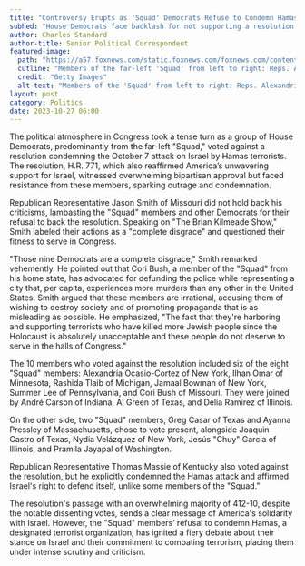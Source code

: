 ```yaml
---
title: "Controversy Erupts as 'Squad' Democrats Refuse to Condemn Hamas Terrorism"
subhed: "House Democrats face backlash for not supporting a resolution to condemn the recent Hamas attack on Israel."
author: Charles Standard
author-title: Senior Political Correspondent
featured-image: 
  path: "https://a57.foxnews.com/static.foxnews.com/foxnews.com/content/uploads/2023/10/720/405/Squad.jpg?ve=1&tl=1"
  cutline: "Members of the far-left 'Squad' from left to right: Reps. Alexandria Ocasio-Cortez, D-N.Y., Cori Bush, D-Mo., Rashida Tlaib, D-Mich., and Ilhan Omar, D-Minn."
  credit: "Getty Images"
  alt-text: "Members of the 'Squad' from left to right: Reps. Alexandria Ocasio-Cortez, D-N.Y., Cori Bush, D-Mo., Rashida Tlaib, D-Mich., and Ilhan Omar, D-Minn."
layout: post
category: Politics
date: 2023-10-27 06:00
---
```


The political atmosphere in Congress took a tense turn as a group of House Democrats, predominantly from the far-left "Squad," voted against a resolution condemning the October 7 attack on Israel by Hamas terrorists. The resolution, H.R. 771, which also reaffirmed America’s unwavering support for Israel, witnessed overwhelming bipartisan approval but faced resistance from these members, sparking outrage and condemnation.

Republican Representative Jason Smith of Missouri did not hold back his criticisms, lambasting the "Squad" members and other Democrats for their refusal to back the resolution. Speaking on "The Brian Kilmeade Show," Smith labeled their actions as a "complete disgrace" and questioned their fitness to serve in Congress.

"Those nine Democrats are a complete disgrace," Smith remarked vehemently. He pointed out that Cori Bush, a member of the "Squad" from his home state, has advocated for defunding the police while representing a city that, per capita, experiences more murders than any other in the United States. Smith argued that these members are irrational, accusing them of wishing to destroy society and of promoting propaganda that is as misleading as possible. He emphasized, "The fact that they're harboring and supporting terrorists who have killed more Jewish people since the Holocaust is absolutely unacceptable and these people do not deserve to serve in the halls of Congress."

The 10 members who voted against the resolution included six of the eight "Squad" members: Alexandria Ocasio-Cortez of New York, Ilhan Omar of Minnesota, Rashida Tlaib of Michigan, Jamaal Bowman of New York, Summer Lee of Pennsylvania, and Cori Bush of Missouri. They were joined by André Carson of Indiana, Al Green of Texas, and Delia Ramirez of Illinois. 

On the other side, two "Squad" members, Greg Casar of Texas and Ayanna Pressley of Massachusetts, chose to vote present, alongside Joaquin Castro of Texas, Nydia Velázquez of New York, Jesús "Chuy" Garcia of Illinois, and Pramila Jayapal of Washington.

Republican Representative Thomas Massie of Kentucky also voted against the resolution, but he explicitly condemned the Hamas attack and affirmed Israel's right to defend itself, unlike some members of the "Squad."

The resolution's passage with an overwhelming majority of 412-10, despite the notable dissenting votes, sends a clear message of America's solidarity with Israel. However, the "Squad" members’ refusal to condemn Hamas, a designated terrorist organization, has ignited a fiery debate about their stance on Israel and their commitment to combating terrorism, placing them under intense scrutiny and criticism.
